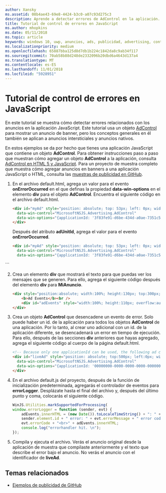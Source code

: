 ```yaml
---
author: Xansky
ms.assetid: 08b4ae43-69e8-4424-b3c0-a07c93d275c3
description: Aprende a detectar errores de AdControl en la aplicación.
title: Tutorial de control de errores en JavaScript
ms.author: mhopkins
ms.date: 05/11/2018
ms.topic: article
keywords: windows 10, uwp, anuncios, ads, publicidad, advertising, control de errores, error handling, javascript
ms.localizationpriority: medium
ms.openlocfilehash: 65887bba125d8d7db1b224c1842da8c9ab34f117
ms.sourcegitcommit: 70ab58b88d248de2332096b20dbd6a4643d137a4
ms.translationtype: MT
ms.contentlocale: es-ES
ms.lasthandoff: 11/01/2018
ms.locfileid: "5928951"
---
```

# <a name="error-handling-in-javascript-walkthrough"></a>Tutorial de control de errores en JavaScript

En este tutorial se muestra cómo detectar errores relacionados con los anuncios en la aplicación JavaScript. Este tutorial usa un objeto [AdControl](https://docs.microsoft.com/uwp/api/microsoft.advertising.winrt.ui.adcontrol) para mostrar un anuncio de banner, pero los conceptos generales en él también se aplican a anuncios intersticiales y anuncios nativos.

En estos ejemplos se da por hecho que tienes una aplicación JavaScript que contiene un objeto **AdControl**. Para obtener instrucciones paso a paso que muestran cómo agregar un objeto **AdControl** a la aplicación, consulta [AdControl en HTML 5 y JavaScript](adcontrol-in-html-5-and-javascript.md). Para un proyecto de muestra completo que muestra cómo agregar anuncios en banners a una aplicación JavaScript o HTML, consulta las [muestras de publicidad en GitHub](http://aka.ms/githubads).

1.  En el archivo default.html, agrega un valor para el evento **onErrorOccurred** en el que definas la propiedad **data-win-options** en el elemento **div** para el objeto **AdControl**. Encuentra el siguiente código en el archivo default.html.
    ``` HTML
    <div id="myAd" style="position: absolute; top: 53px; left: 0px; width: 300px; height: 250px; z-index: 1"
      data-win-control="MicrosoftNSJS.Advertising.AdControl"
      data-win-options="{applicationId: '3f83fe91-d6be-434d-a0ae-7351c5a997f1', adUnitId: 'test'}">
    </div>
    ```
    Después del atributo **adUnitId**, agrega el valor para el evento **onErrorOccurred**.
    ``` HTML
    <div id="myAd" style="position: absolute; top: 53px; left: 0px; width: 300px; height: 250px; z-index: 1"
      data-win-control="MicrosoftNSJS.Advertising.AdControl"
      data-win-options="{applicationId: '3f83fe91-d6be-434d-a0ae-7351c5a997f1', adUnitId: 'test', onErrorOccurred: errorLogger}">
  </div>
  ```

2.  Crea un elemento **div** que mostrará el texto para que puedas ver los mensajes que se generen. Para ello, agrega el siguiente código después del elemento **div** para **MiAnuncio**.
    ``` HTML
    <div style="position:absolute; width:100%; height:130px; top:300px; left:0px">
        <b>Ad Events</b><br />
        <div id="adEvents" style="width:100%; height:110px; overflow:auto"></div>
    </div>
    ```

3.  Crea un objeto **AdControl** que desencadene un evento de error. Solo puede haber un id. de la aplicación para todos los objetos **AdControl** de una aplicación. Por lo tanto, al crear uno adicional con un id. de la aplicación diferente, se desencadenará un error en tiempo de ejecución. Para ello, después de las secciones **div** anteriores que hayas agregado, agrega el siguiente código al cuerpo de la página default.html.
    ``` HTML
    <!-- Because only one applicationId can be used, the following ad control will fire an error event. -->
    <div id="liveAd" style="position: absolute; top:500px; left:0px; width:480px; height:80px"
      data-win-control="MicrosoftNSJS.Advertising.AdControl"
      data-win-options="{applicationId: '00000000-0000-0000-0000-000000000000', adUnitId: 'test', onErrorOccurred: errorLogger }" >
    </div>
    ```

4.  En el archivo default.js del proyecto, después de la función de inicialización predeterminada, agregarás el controlador de eventos para **errorLogger**. Desplázate hasta el final del archivo y, después del último punto y coma, colocarás el siguiente código.
    ``` javascript
    WinJS.Utilities.markSupportedForProcessing(
    window.errorLogger = function (sender, evt) {
        adEvents.innerHTML = (new Date()).toLocaleTimeString() + ": " +
        sender.element.id + " error: " + evt.errorMessage + " error code: " +
        evt.errorCode + "<br>" + adEvents.innerHTML;
        console.log("errorhandler hit. \n");
    });
    ```

5.  Compila y ejecuta el archivo. Verás el anuncio original desde la aplicación de muestra que compilaste anteriormente y el texto que describe el error bajo el anuncio. No verás el anuncio con el identificador de **liveAd**.

## <a name="related-topics"></a>Temas relacionados

* [Ejemplos de publicidad de GitHub](http://aka.ms/githubads)
